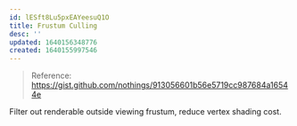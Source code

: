 ```yaml
---
id: lESft8Lu5pxEAYeesuQ1O
title: Frustum Culling
desc: ''
updated: 1640156348776
created: 1640155997546
---
```

> Reference: https://gist.github.com/nothings/913056601b56e5719cc987684a16544e

Filter out renderable outside viewing frustum, reduce vertex shading cost.